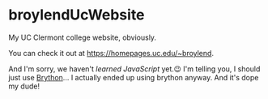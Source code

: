 # broylendUcWebsite
My UC Clermont college website, obviously.

You can check it out at https://homepages.uc.edu/~broylend.

And I'm sorry, we haven't *learned JavaScript* yet.😉 I'm telling you, I should just use [Brython](https://brython.info/)...
I actually ended up using brython anyway. And it's dope my dude!
